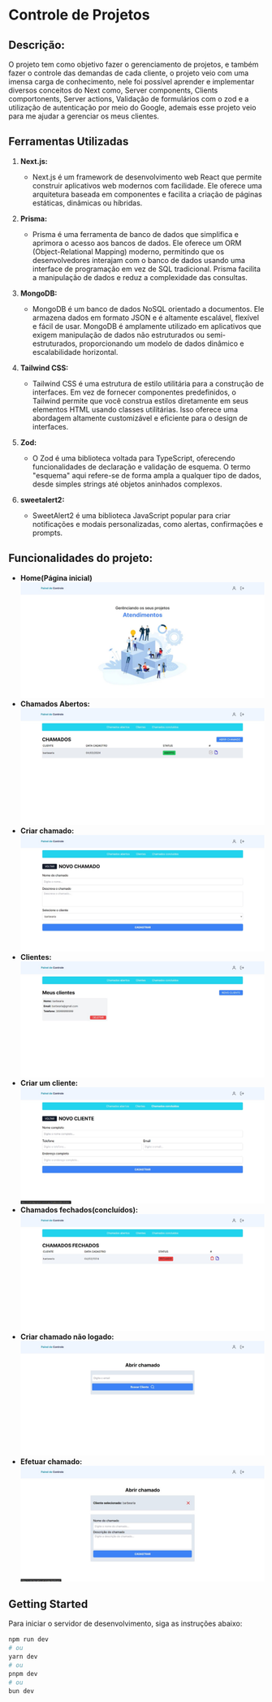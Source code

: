 # Controle de Projetos

## Descrição:
O projeto tem como objetivo fazer o gerenciamento de projetos, e também fazer o controle das demandas de cada cliente, o projeto veio com uma imensa carga de conhecimento, nele foi possível aprender e implementar diversos conceitos do Next como, Server components, Clients comportonents, Server actions, Validação de formulários com o zod e a utilização de autenticação por meio do Google, ademais esse projeto veio para me ajudar a gerenciar os meus clientes.

## Ferramentas Utilizadas

1. **Next.js:**
   - Next.js é um framework de desenvolvimento web React que permite construir aplicativos web modernos com facilidade. Ele oferece uma arquitetura baseada em componentes e facilita a criação de páginas estáticas, dinâmicas ou híbridas.
2. **Prisma:**
   - Prisma é uma ferramenta de banco de dados que simplifica e aprimora o acesso aos bancos de dados. Ele oferece um ORM (Object-Relational Mapping) moderno, permitindo que os desenvolvedores interajam com o banco de dados usando uma interface de programação em vez de SQL tradicional. Prisma facilita a manipulação de dados e reduz a complexidade das consultas.

3. **MongoDB:**
   - MongoDB é um banco de dados NoSQL orientado a documentos. Ele armazena dados em formato JSON e é altamente escalável, flexível e fácil de usar. MongoDB é amplamente utilizado em aplicativos que exigem manipulação de dados não estruturados ou semi-estruturados, proporcionando um modelo de dados dinâmico e escalabilidade horizontal.

4. **Tailwind CSS:**
   - Tailwind CSS é uma estrutura de estilo utilitária para a construção de interfaces. Em vez de fornecer componentes predefinidos, o Tailwind permite que você construa estilos diretamente em seus elementos HTML usando classes utilitárias. Isso oferece uma abordagem altamente customizável e eficiente para o design de interfaces.

5. **Zod:**
   - O Zod é uma biblioteca voltada para TypeScript, oferecendo funcionalidades de declaração e validação de esquema. O termo "esquema" aqui refere-se de forma ampla a qualquer tipo de dados, desde simples strings até objetos aninhados complexos.

6. **sweetalert2:**
   - SweetAlert2 é uma biblioteca JavaScript popular para criar notificações e modais personalizadas, como alertas, confirmações e prompts. 

## Funcionalidades do projeto:
  - **Home(Página inicial)**
   ![Home](public/home.jpg)
  - **Chamados Abertos:**
   ![Chamados abertos](public/chamadosAbertos.jpg)
  - **Criar chamado:**
   ![Home](public/criarChamado.jpg)
  - **Clientes:**
   ![Clientes](public/clientes.jpg)
  - **Criar um cliente:**
   ![Criar cliente](public/criarClientes.jpg)
  - **Chamados fechados(concluídos):**
   ![chamados concluídos](public/chamadosFechados.jpg)
  - **Criar chamado não logado:**
   ![Home](public/chamadoSemEstarLogado.jpg)
  - **Efetuar chamado:**
   ![Home](public/criarChamadoNaoLogado.jpg)

## Getting Started

Para iniciar o servidor de desenvolvimento, siga as instruções abaixo:

```bash
npm run dev
# ou
yarn dev
# ou
pnpm dev
# ou
bun dev
